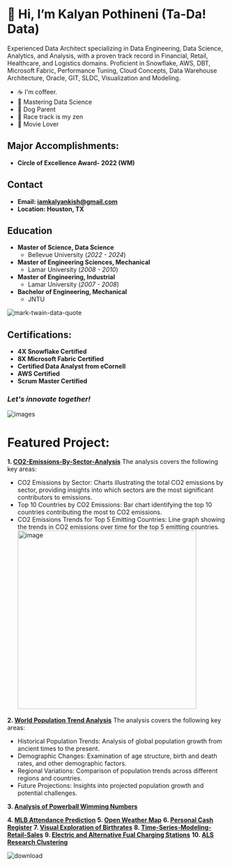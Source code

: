 # 👋 Hi, I’m Kalyan Pothineni  (Ta-Da! Data)
Experienced Data Architect specializing in Data Engineering, Data Science, Analytics, and Analysis, with a proven track record in Financial, Retail, Healthcare, and Logistics domains. Proficient in Snowflake, AWS, DBT, Microsoft Fabric, Performance Tuning, Cloud Concepts, Data Warehouse Architecture, Oracle, GIT, SLDC, Visualization and Modeling.

- ☕ I'm coffeer.
- 🌱 Mastering Data Science
- 🐶 Dog Parent
- 🚗 Race track is my zen
- 🎥 Movie Lover

## Major Accomplishments:
- **Circle of Excellence Award- 2022 (WM)**

## Contact
- **Email: iamkalyankish@gmail.com**
- **Location: Houston, TX**

## Education
- **Master of Science, Data Science**
  - Bellevue University (_2022 - 2024_)
- **Master of Engineering Sciences, Mechanical**
  - Lamar University (_2008 - 2010_)
- **Master of Engineering, Industrial**
  - Lamar University (_2007 - 2008_)
- **Bachelor of Engineering, Mechanical**
  - JNTU
    
![mark-twain-data-quote](https://github.com/user-attachments/assets/25d74d3a-ce50-49d5-ab2d-3dfeed392423)

## Certifications:
- **4X Snowflake Certified**
- **8X Microsoft Fabric Certified**
- **Certified Data Analyst from eCornell**
- **AWS Certified**
- **Scrum Master Certified**



### *Let's innovate together!*
![images](https://github.com/user-attachments/assets/0803a7f9-a371-4db8-ae9b-22543eb6b904)

# Featured Project:
**1. [CO2-Emissions-By-Sector-Analysis](https://github.com/KalyanKPothineni/CO2-Emissions-By-Sector-Analysis)**
The analysis covers the following key areas:
- CO2 Emissions by Sector: Charts illustrating the total CO2 emissions by sector, providing insights into which sectors are the most significant contributors to emissions.
- Top 10 Countries by CO2 Emissions: Bar chart identifying the top 10 countries contributing the most to CO2 emissions.
- CO2 Emissions Trends for Top 5 Emitting Countries: Line graph showing the trends in CO2 emissions over time for the top 5 emitting countries.
  <img width="410" alt="image" src="https://github.com/user-attachments/assets/aae3f41c-87bc-4602-aa11-7956a8f1d460">


**2. [World Population Trend Analysis](https://github.com/KalyanKPothineni/World-Population-Trends)**
The analysis covers the following key areas:
- Historical Population Trends: Analysis of global population growth from ancient times to the present.
- Demographic Changes: Examination of age structure, birth and death rates, and other demographic factors.
- Regional Variations: Comparison of population trends across different regions and countries.
- Future Projections: Insights into projected population growth and potential challenges.

**3. [Analysis of Powerball Wimming Numbers](https://github.com/KalyanKPothineni/Analysis-of-Powerball-Winning-Numbers)**

**4. [MLB Attendance Prediction](https://github.com/KalyanKPothineni/MLB-Attendance-Predictions)**
**5. [Open Weather Map](https://github.com/KalyanKPothineni/Open-Weather-Map)**
**6. [Personal Cash Register](https://github.com/KalyanKPothineni/Personal-Cash-Register)**
**7. [Visual Exploration of Birthrates](https://github.com/KalyanKPothineni/Visual-Exploration-of-Birthrate)**
**8. [Time-Series-Modeling-Retail-Sales](https://github.com/KalyanKPothineni/Time-Series-Modeling-Retail-Sales)**
**9. [Electric and Alternative Fual Charging Stations](https://github.com/KalyanKPothineni/Electric-and-Alternative-Fual-Charging-Stations)**
**10. [ALS Research Clustering](https://github.com/KalyanKPothineni/ALS-Research-Clustering)**

![download](https://github.com/user-attachments/assets/a4e389da-d16d-48ad-a301-1bec517fd74a)
